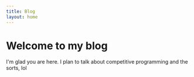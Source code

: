 ```yaml
---
title: Blog
layout: home
---
```


# Welcome to my blog

I'm glad you are here. I plan to talk about competitive programming and the sorts, lol
